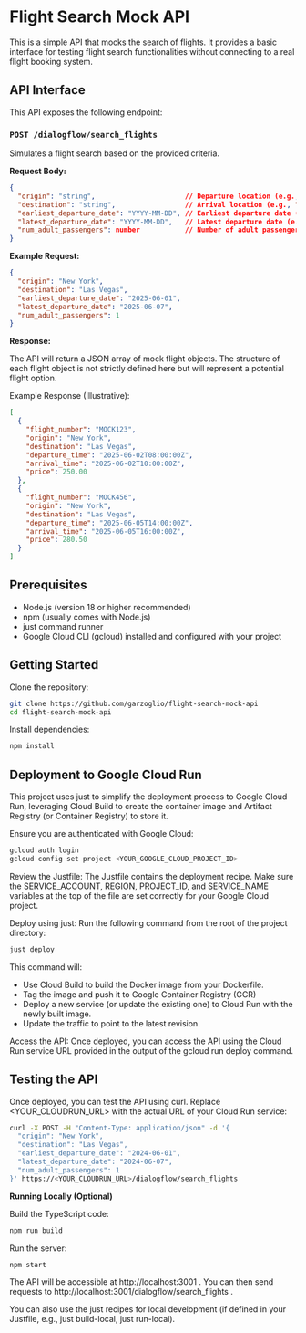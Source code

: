 # Flight Search Mock API

This is a simple API that mocks the search of flights. It provides a basic interface for testing flight search functionalities without connecting to a real flight booking system.

## API Interface

This API exposes the following endpoint:

### `POST /dialogflow/search_flights`

Simulates a flight search based on the provided criteria.

**Request Body:**

```json
{
  "origin": "string",                      // Departure location (e.g., "New York")
  "destination": "string",                 // Arrival location (e.g., "Las Vegas")
  "earliest_departure_date": "YYYY-MM-DD", // Earliest departure date (e.g., "2024-06-01")
  "latest_departure_date": "YYYY-MM-DD",   // Latest departure date (e.g., "2024-06-07")
  "num_adult_passengers": number           // Number of adult passengers (e.g., 1)
}
```

**Example Request:**

```json
{
  "origin": "New York",
  "destination": "Las Vegas",
  "earliest_departure_date": "2025-06-01",
  "latest_departure_date": "2025-06-07",
  "num_adult_passengers": 1
}
```

**Response:**

The API will return a JSON array of mock flight objects. The structure of each flight object is not strictly defined here but will represent a potential flight option.

Example Response (Illustrative):

```json
[
  {
    "flight_number": "MOCK123",
    "origin": "New York",
    "destination": "Las Vegas",
    "departure_time": "2025-06-02T08:00:00Z",
    "arrival_time": "2025-06-02T10:00:00Z",
    "price": 250.00
  },
  {
    "flight_number": "MOCK456",
    "origin": "New York",
    "destination": "Las Vegas",
    "departure_time": "2025-06-05T14:00:00Z",
    "arrival_time": "2025-06-05T16:00:00Z",
    "price": 280.50
  }
]
```

## Prerequisites
* Node.js (version 18 or higher recommended)
* npm (usually comes with Node.js)
* just command runner
* Google Cloud CLI (gcloud) installed and configured with your project

## Getting Started

Clone the repository:

```bash
git clone https://github.com/garzoglio/flight-search-mock-api
cd flight-search-mock-api
```
Install dependencies:

```bash
npm install
```

## Deployment to Google Cloud Run
This project uses just to simplify the deployment process to Google Cloud Run, leveraging Cloud Build to create the container image and Artifact Registry (or Container Registry) to store it.

Ensure you are authenticated with Google Cloud:

```bash
gcloud auth login
gcloud config set project <YOUR_GOOGLE_CLOUD_PROJECT_ID>
```
Review the Justfile: The Justfile contains the deployment recipe. Make sure the SERVICE_ACCOUNT, REGION, PROJECT_ID, and SERVICE_NAME variables at the top of the file are set correctly for your Google Cloud project.

Deploy using just: Run the following command from the root of the project directory:

```bash
just deploy
```

This command will:

* Use Cloud Build to build the Docker image from your Dockerfile.
* Tag the image and push it to Google Container Registry (GCR)
* Deploy a new service (or update the existing one) to Cloud Run with the newly built image.
* Update the traffic to point to the latest revision.

Access the API: Once deployed, you can access the API using the Cloud Run service URL provided in the output of the gcloud run deploy command.

## Testing the API

Once deployed, you can test the API using curl. Replace <YOUR_CLOUDRUN_URL> with the actual URL of your Cloud Run service:

```bash
curl -X POST -H "Content-Type: application/json" -d '{
  "origin": "New York",
  "destination": "Las Vegas",
  "earliest_departure_date": "2024-06-01",
  "latest_departure_date": "2024-06-07",
  "num_adult_passengers": 1
}' https://<YOUR_CLOUDRUN_URL>/dialogflow/search_flights
```

**Running Locally (Optional)**

Build the TypeScript code:

```bash
npm run build
```

Run the server:

```bash
npm start
```

The API will be accessible at http://localhost:3001 . You can then send requests to http://localhost:3001/dialogflow/search_flights .

You can also use the just recipes for local development (if defined in your Justfile, e.g., just build-local, just run-local).


